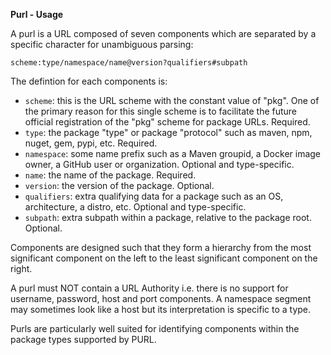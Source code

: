 **Purl - Usage**

A purl is a URL composed of seven components which are separated by a specific character for unambiguous parsing:

```text
scheme:type/namespace/name@version?qualifiers#subpath
```

The defintion for each components is:

* `scheme`: this is the URL scheme with the constant value of "pkg". One of the primary reason for this single scheme is to facilitate the future official registration of the "pkg" scheme for package URLs. Required.
* `type`: the package "type" or package "protocol" such as maven, npm, nuget, gem, pypi, etc. Required.
* `namespace`: some name prefix such as a Maven groupid, a Docker image owner, a GitHub user or organization. Optional and type-specific.
* `name`: the name of the package. Required.
* `version`: the version of the package. Optional.
* `qualifiers`: extra qualifying data for a package such as an OS, architecture, a distro, etc. Optional and type-specific.
* `subpath`: extra subpath within a package, relative to the package root. Optional.

Components are designed such that they form a hierarchy from the most significant component on the left to the least significant component on the right.

A purl must NOT contain a URL Authority i.e. there is no support for username, password, host and port components. A namespace segment may sometimes look like a host but its interpretation is specific to a type.

Purls are particularly well suited for identifying components within the package types supported by PURL.
